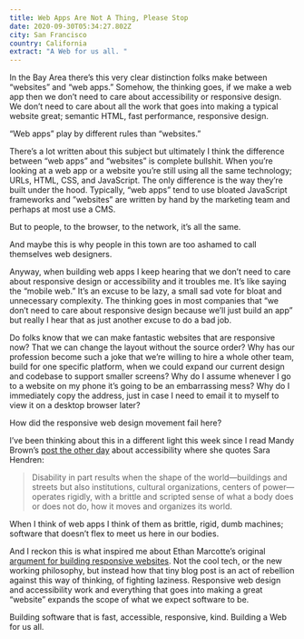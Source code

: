```yaml
---
title: Web Apps Are Not A Thing, Please Stop
date: 2020-09-30T05:34:27.802Z
city: San Francisco
country: California
extract: "A Web for us all. "
---
```

In the Bay Area there’s this very clear distinction folks make between “websites” and “web apps.” Somehow, the thinking goes, if we make a web app then we don’t need to care about accessibility or responsive design. We don’t need to care about all the work that goes into making a typical website great; semantic HTML, fast performance, responsive design.

“Web apps” play by different rules than “websites.”

There’s a lot written about this subject but ultimately I think the difference between “web apps” and “websites” is complete bullshit. When you’re looking at a web app or a website you’re still using all the same technology; URLs, HTML, CSS, and JavaScript. The only difference is the way they’re built under the hood. Typically, “web apps” tend to use bloated JavaScript frameworks and ”websites” are written by hand by the marketing team and perhaps at most use a CMS. 

But to people, to the browser, to the network, it’s all the same.

And maybe this is why people in this town are too ashamed to call themselves web designers. 

Anyway, when building web apps I keep hearing that we don’t need to care about responsive design or accessibility and it troubles me. It’s like saying the “mobile web.” It’s an excuse to be lazy, a small sad vote for bloat and unnecessary complexity. The thinking goes in most companies that “we don’t need to care about responsive design because we’ll just build an app” but really I hear that as just another excuse to do a bad job. 

Do folks know that we can make fantastic websites that are responsive now? That we can change the layout without the source order? Why has our profession become such a joke that we’re willing to hire a whole other team, build for one specific platform, when we could expand our current design and codebase to support smaller screens? Why do I assume whenever I go to a website on my phone it’s going to be an embarrassing mess? Why do I immediately copy the address, just in case I need to email it to myself to view it on a desktop browser later?

How did the responsive web design movement fail here?

I’ve been thinking about this in a different light this week since I read Mandy Brown’s [post the other day](https://aworkinglibrary.com/writing/misfits) about accessibility where she quotes Sara Hendren:

> Disability in part results when the shape of the world—buildings and streets but also institutions, cultural organizations, centers of power—operates rigidly, with a brittle and scripted sense of what a body does or does not do, how it moves and organizes its world.

When I think of web apps I think of them as brittle, rigid, dumb machines; software that doesn’t flex to meet us here in our bodies.

And I reckon this is what inspired me about Ethan Marcotte’s original [argument for building responsive websites](https://alistapart.com/article/responsive-web-design/). Not the cool tech, or the new working philosophy, but instead how that tiny blog post is an act of rebellion against this way of thinking, of fighting laziness. Responsive web design and accessibility work and everything that goes into making a great “website” expands the scope of what we expect software to be. 

Building software that is fast, accessible, responsive, kind. Building a Web for us all. 